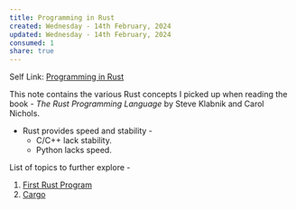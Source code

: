 ```yaml
---
title: Programming in Rust
created: Wednesday - 14th February, 2024
updated: Wednesday - 14th February, 2024
consumed: 1
share: true
---
```


Self Link: [Programming in Rust](Programming%20in%20Rust.md)

This note contains the various Rust concepts I picked up when reading the book - *The Rust Programming Language* by Steve Klabnik and Carol Nichols.

* Rust provides speed and stability - 
  * C/C++ lack stability.
  * Python lacks speed.

List of topics to further explore - 

1. [First Rust Program](./First%20Rust%20Program.md)
1. [Cargo](./Cargo.md)
